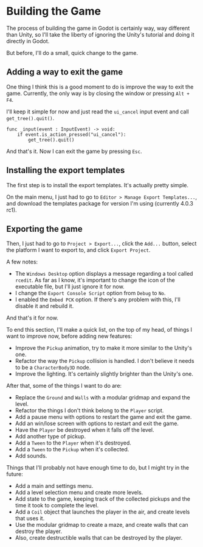# Building the Game

The process of building the game in Godot is certainly way, way different than Unity, so I'll take the liberty of ignoring the Unity's tutorial and doing it directly in Godot.

But before, I'll do a small, quick change to the game.

## Adding a way to exit the game

One thing I think this is a good moment to do is improve the way to exit the game. Currently, the only way is by closing the window or pressing `Alt + F4`.

I'll keep it simple for now and just read the `ui_cancel` input event and call `get_tree().quit()`.

```gdscript
func _input(event : InputEvent) -> void:
    if event.is_action_pressed("ui_cancel"):
        get_tree().quit()
```

And that's it. Now I can exit the game by pressing `Esc`.

## Installing the export templates

The first step is to install the export templates. It's actually pretty simple.

On the main menu, I just had to go to `Editor > Manage Export Templates...`, and download the templates package for version I'm using (currently 4.0.3 rc1).

## Exporting the game

Then, I just had to go to `Project > Export...`, click the `Add...` button, select the platform I want to export to, and click `Export Project`.

A few notes:
* The `Windows Desktop` option displays a message regarding a tool called `rcedit`. As far as I know, it's important to change the icon of the executable file, but I'll just ignore it for now.
* I change the `Export Console Script` option from `Debug` to `No`.
* I enabled the `Embed PCK` option. If there's any problem with this, I'll disable it and rebuild it.

And that's it for now.

To end this section, I'll make a quick list, on the top of my head, of things I want to improve now, before adding new features:

* Improve the `Pickup` animation, try to make it more similar to the Unity's one.
* Refactor the way the `Pickup` collision is handled. I don't believe it needs to be a `CharacterBody3D` node.
* Improve the lighting. It's certainly slightly brighter than the Unity's one.

After that, some of the things I want to do are:

* Replace the `Ground` and `Walls` with a modular gridmap and expand the level.
* Refactor the things I don't think belong to the `Player` script.
* Add a pause menu with options to restart the game and exit the game.
* Add an win/lose screen with options to restart and exit the game.
* Have the `Player` be destroyed when it falls off the level.
* Add another type of pickup.
* Add a `Tween` to the `Player` when it's destroyed.
* Add a `Tween` to the `Pickup` when it's collected.
* Add sounds.

Things that I'll probably not have enough time to do, but I might try in the future:

* Add a main and settings menu.
* Add a level selection menu and create more levels.
* Add state to the game, keeping track of the collected pickups and the time it took to complete the level.
* Add a `Coil` object that launches the player in the air, and create levels that uses it.
* Use the modular gridmap to create a maze, and create walls that can destroy the player.
* Also, create destructible walls that can be destroyed by the player.
